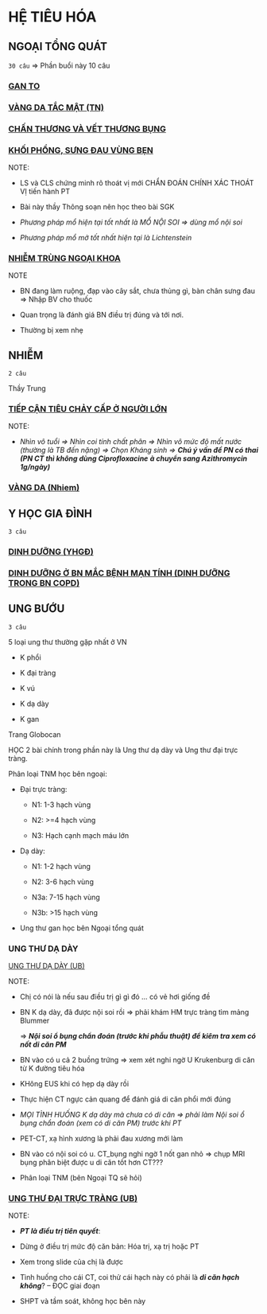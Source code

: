 # HỆ TIÊU HÓA  
## NGOẠI TỔNG QUÁT  
`30 câu` => Phần buổi này 10 câu  
### [GAN TO](./UMP/BM%20NGO%E1%BA%A0I%20TQ/000%20-%20TOT%20NGHIEP%20-%20Ngoai%20Tieu%20hoa/GAN%20TO.md)  
### [VÀNG DA TẮC MẬT (TN)](./UMP/BM%20NGO%E1%BA%A0I%20TQ/000%20-%20TOT%20NGHIEP%20-%20Ngoai%20Tieu%20hoa/V%C3%80NG%20DA%20T%E1%BA%AEC%20M%E1%BA%ACT%20(TN).md)  
### [CHẤN THƯƠNG VÀ VẾT THƯƠNG BỤNG](./UMP/BM%20NGO%E1%BA%A0I%20TQ/000%20-%20TOT%20NGHIEP%20-%20Ngoai%20Tieu%20hoa/CH%E1%BA%A4N%20TH%C6%AF%C6%A0NG%20V%C3%80%20V%E1%BA%BET%20TH%C6%AF%C6%A0NG%20B%E1%BB%A4NG.md)  
### [KHỐI PHỒNG, SƯNG ĐAU VÙNG BẸN](./UMP/BM%20NGO%E1%BA%A0I%20TQ/000%20-%20TOT%20NGHIEP%20-%20Ngoai%20Tieu%20hoa/KH%E1%BB%90I%20PH%E1%BB%92NG,%20S%C6%AFNG%20%C4%90AU%20V%C3%99NG%20B%E1%BA%B8N.md)  
NOTE:  
- LS và CLS chứng minh rõ thoát vị mới CHẨN ĐOÁN CHÍNH XÁC THOÁT VỊ tiến hành PT  
- Bài này thầy Thông soạn nên học theo bài SGK  
- _Phương pháp mổ hiện tại tốt nhất là MỔ NỘI SOI => dùng mổ nội soi_  
- _Phương pháp mổ mở tốt nhất hiện tại là Lichtenstein_  
### [NHIỄM TRÙNG NGOẠI KHOA](./UMP/BM%20NGO%E1%BA%A0I%20TQ/000%20-%20TOT%20NGHIEP%20-%20Ngoai%20Tieu%20hoa/NHI%E1%BB%84M%20TR%C3%99NG%20NGO%E1%BA%A0I%20KHOA.md)  
NOTE  
- BN đang làm ruộng, đạp vào cây sắt, chưa thủng gì, bàn chân sưng đau => Nhập BV cho thuốc  
- Quan trọng là đánh giá BN điều trị đúng và tới nơi.  
- Thường bị xem nhẹ  
  
  
## NHIỄM  
`2 câu`  
Thầy Trung  
### [TIẾP CẬN TIÊU CHẢY CẤP Ở NGƯỜI LỚN](./UMP/BM%20NHI%E1%BB%84M/TI%E1%BA%BEP%20C%E1%BA%ACN%20TI%C3%8AU%20CH%E1%BA%A2Y%20C%E1%BA%A4P%20%E1%BB%9E%20NG%C6%AF%E1%BB%9CI%20L%E1%BB%9AN.md)  
NOTE:  
- _Nhìn vô tuổi => Nhìn coi tính chất phân => Nhìn vô mức độ mất nước (thường là TB đến nặng) => Chọn Kháng sinh => **Chú ý vấn đề PN có thai (PN CT thì không dùng Ciprofloxacine**_ **_à chuyển sang Azithromycin 1g/ngày)_**  
  
### [VÀNG DA (Nhiem)](./UMP/BM%20NHI%E1%BB%84M/V%C3%80NG%20DA%20(Nhiem).md)  
  
## Y HỌC GIA ĐÌNH  
`3 câu`  
### [DINH DƯỠNG (YHGĐ)](./UMP/BM%20YHG%C4%90/Tot%20nghiep/DINH%20D%C6%AF%E1%BB%A0NG%20(YHG%C4%90).md)  
### [DINH DƯỠNG Ở BN MẮC BỆNH MẠN TÍNH (DINH DƯỠNG TRONG BN COPD)](./UMP/BM%20YHG%C4%90/Tot%20nghiep/DINH%20D%C6%AF%E1%BB%A0NG%20%E1%BB%9E%20BN%20M%E1%BA%AEC%20B%E1%BB%86NH%20M%E1%BA%A0N%20T%C3%8DNH%20(DINH%20D%C6%AF%E1%BB%A0NG%20TRONG%20BN%20COPD).md)  
  
  
## UNG BƯỚU  
`3 câu`  
5 loại ung thư thường gặp nhất ở VN  
- K phổi  
- K đại tràng  
- K vú  
- K dạ dày  
- K gan  
Trang Globocan  
HỌC 2 bài chính trong phần này là Ung thư dạ dày và Ung thư đại trực tràng.  
Phân loại TNM học bên ngoại:  
- Đại trực tràng:  
	- N1: 1-3 hạch vùng  
	- N2: >=4 hạch vùng  
	- N3: Hạch cạnh mạch máu lớn  
- Dạ dày:  
	- N1: 1-2 hạch vùng  
	- N2: 3-6 hạch vùng  
	- N3a: 7-15 hạch vùng  
	- N3b: >15 hạch vùng  
- Ung thư gan học bên Ngoại tổng quát  
### UNG THƯ DẠ DÀY  
[UNG THƯ DẠ DÀY (UB)](./UMP/BM%20Ung%20b%C6%B0%E1%BB%9Bu/UNG%20TH%C6%AF%20D%E1%BA%A0%20D%C3%80Y%20(UB).md)  
  
NOTE:  
- Chị có nói là nếu sau điều trị gì gì đó … có vẻ hơi giống đề  
- BN K dạ dày, đã được nội soi rồi => phải khám HM trực tràng tìm mảng Blummer    
	=> **_Nội soi ổ bụng chẩn đoán (trước khi phẫu thuật) để kiêm tra xem có nốt di căn PM_**  
- BN vào có u cả 2 buồng trứng => xem xét nghi ngờ U Krukenburg di căn từ K đường tiêu hóa  
- KHông EUS khi có hẹp dạ dày rồi  
- Thực hiện CT ngực cản quang để đánh giá di căn phổi mới đúng  
- _MỌI TÌNH HUỐNG K dạ dày mà chưa có di căn => phải làm Nội soi ổ bụng chẩn đoán (xem có di căn PM) trước khi PT_  
- PET-CT, xạ hình xương là phải đau xương mới làm  
- BN vào có nội soi có u. CT_bụng nghi ngờ 1 nốt gan nhỏ => chụp MRI bụng phân biệt được u di căn tốt hơn CT???  
- Phân loại TNM (bên Ngoại TQ sẽ hỏi)  
  
### [UNG THƯ ĐẠI TRỰC TRÀNG (UB)](./UMP/BM%20Ung%20b%C6%B0%E1%BB%9Bu/UNG%20TH%C6%AF%20%C4%90%E1%BA%A0I%20TR%E1%BB%B0C%20TR%C3%80NG%20(UB).md)  
  
NOTE:  
- **_PT là điều trị tiên quyết_**:  
- Dừng ở điều trị mức độ căn bản: Hóa trị, xạ trị hoặc PT  
- Xem trong slide của chị là được  
- Tình huống cho cái CT, coi thử cái hạch này có phải là **_di căn hạch không_**? – ĐỌC giai đoạn  
- SHPT và tầm soát, không học bên này